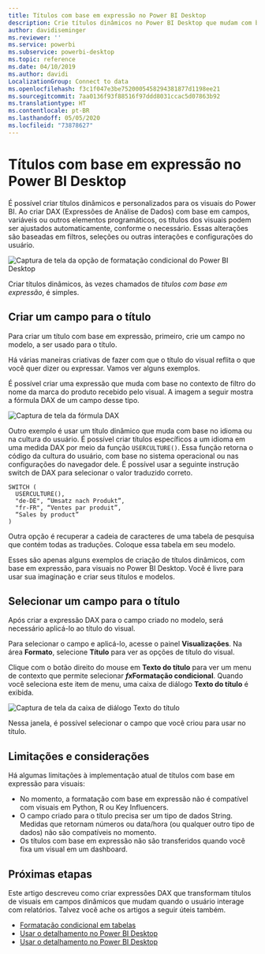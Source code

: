 ```yaml
---
title: Títulos com base em expressão no Power BI Desktop
description: Crie títulos dinâmicos no Power BI Desktop que mudam com base em expressões programáticas usando a formatação programática condicional
author: davidiseminger
ms.reviewer: ''
ms.service: powerbi
ms.subservice: powerbi-desktop
ms.topic: reference
ms.date: 04/10/2019
ms.author: davidi
LocalizationGroup: Connect to data
ms.openlocfilehash: f3c1f047e3be7520005458294381877d1198ee21
ms.sourcegitcommit: 7aa0136f93f88516f97ddd8031ccac5d07863b92
ms.translationtype: HT
ms.contentlocale: pt-BR
ms.lasthandoff: 05/05/2020
ms.locfileid: "73878627"
---
```

# <a name="expression-based-titles-in-power-bi-desktop"></a>Títulos com base em expressão no Power BI Desktop

É possível criar títulos dinâmicos e personalizados para os visuais do Power BI. Ao criar DAX (Expressões de Análise de Dados) com base em campos, variáveis ou outros elementos programáticos, os títulos dos visuais podem ser ajustados automaticamente, conforme o necessário. Essas alterações são baseadas em filtros, seleções ou outras interações e configurações do usuário.

![Captura de tela da opção de formatação condicional do Power BI Desktop](media/desktop-conditional-formatting-visual-titles/expression-based-title-01.png)

Criar títulos dinâmicos, às vezes chamados de *títulos com base em expressão*, é simples. 

## <a name="create-a-field-for-your-title"></a>Criar um campo para o título

Para criar um título com base em expressão, primeiro, crie um campo no modelo, a ser usado para o título. 

Há várias maneiras criativas de fazer com que o título do visual reflita o que você quer dizer ou expressar. Vamos ver alguns exemplos.

É possível criar uma expressão que muda com base no contexto de filtro do nome da marca do produto recebido pelo visual. A imagem a seguir mostra a fórmula DAX de um campo desse tipo.

![Captura de tela da fórmula DAX](media/desktop-conditional-formatting-visual-titles/expression-based-title-02.png)

Outro exemplo é usar um título dinâmico que muda com base no idioma ou na cultura do usuário. É possível criar títulos específicos a um idioma em uma medida DAX por meio da função `USERCULTURE()`. Essa função retorna o código da cultura do usuário, com base no sistema operacional ou nas configurações do navegador dele. É possível usar a seguinte instrução switch de DAX para selecionar o valor traduzido correto. 

```
SWITCH (
  USERCULTURE(),
  "de-DE", “Umsatz nach Produkt”,
  "fr-FR", “Ventes par produit”,
  “Sales by product”
)
```

Outra opção é recuperar a cadeia de caracteres de uma tabela de pesquisa que contém todas as traduções. Coloque essa tabela em seu modelo. 

Esses são apenas alguns exemplos de criação de títulos dinâmicos, com base em expressão, para visuais no Power BI Desktop. Você é livre para usar sua imaginação e criar seus títulos e modelos.


## <a name="select-your-field-for-your-title"></a>Selecionar um campo para o título

Após criar a expressão DAX para o campo criado no modelo, será necessário aplicá-lo ao título do visual.

Para selecionar o campo e aplicá-lo, acesse o painel **Visualizações**. Na área **Formato**, selecione **Título** para ver as opções de título do visual. 

Clique com o botão direito do mouse em **Texto do título** para ver um menu de contexto que permite selecionar **<em>fx</em>Formatação condicional**. Quando você seleciona este item de menu, uma caixa de diálogo **Texto do título** é exibida. 

![Captura de tela da caixa de diálogo Texto do título](media/desktop-conditional-formatting-visual-titles/expression-based-title-02b.png)

Nessa janela, é possível selecionar o campo que você criou para usar no título.

## <a name="limitations-and-considerations"></a>Limitações e considerações

Há algumas limitações à implementação atual de títulos com base em expressão para visuais:

* No momento, a formatação com base em expressão não é compatível com visuais em Python, R ou Key Influencers.
* O campo criado para o título precisa ser um tipo de dados String. Medidas que retornam números ou data/hora (ou qualquer outro tipo de dados) não são compatíveis no momento.
* Os títulos com base em expressão não são transferidos quando você fixa um visual em um dashboard.

## <a name="next-steps"></a>Próximas etapas

Este artigo descreveu como criar expressões DAX que transformam títulos de visuais em campos dinâmicos que mudam quando o usuário interage com relatórios. Talvez você ache os artigos a seguir úteis também.

* [Formatação condicional em tabelas](desktop-conditional-table-formatting.md)
* [Usar o detalhamento no Power BI Desktop](desktop-cross-report-drill-through.md)
* [Usar o detalhamento no Power BI Desktop](desktop-drillthrough.md)
